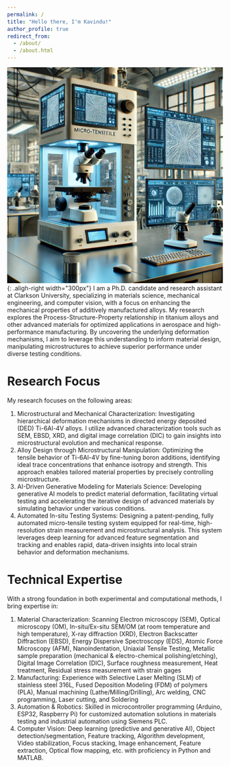 ```yaml
---
permalink: /
title: "Hello there, I'm Kavindu!"
author_profile: true
redirect_from: 
  - /about/
  - /about.html
---
```

![Illustration of my vision](/images/About.png){: .aligh-right width="300px"}
I am a Ph.D. candidate and research assistant at Clarkson University, specializing in materials science, mechanical engineering, and computer vision, with a focus on enhancing the mechanical properties of additively manufactured alloys. My research explores the Process-Structure-Property relationship in titanium alloys and other advanced materials for optimized applications in aerospace and high-performance manufacturing. By uncovering the underlying deformation mechanisms, I aim to leverage this understanding to inform material design, manipulating microstructures to achieve superior performance under diverse testing conditions.

Research Focus
======
My research focuses on the following areas:

1. Microstructural and Mechanical Characterization: Investigating hierarchical deformation mechanisms in directed energy deposited (DED) Ti-6Al-4V alloys. I utilize advanced characterization tools such as SEM, EBSD, XRD, and digital image correlation (DIC) to gain insights into microstructural evolution and mechanical response.
2. Alloy Design through Microstructural Manipulation: Optimizing the tensile behavior of Ti-6Al-4V by fine-tuning boron additions, identifying ideal trace concentrations that enhance isotropy and strength. This approach enables tailored material properties by precisely controlling microstructure.
3. AI-Driven Generative Modeling for Materials Science: Developing generative AI models to predict material deformation, facilitating virtual testing and accelerating the iterative design of advanced materials by simulating behavior under various conditions.
4. Automated In-situ Testing Systems: Designing a patent-pending, fully automated micro-tensile testing system equipped for real-time, high-resolution strain measurement and microstructural analysis. This system leverages deep learning for advanced feature segmentation and tracking and enables rapid, data-driven insights into local strain behavior and deformation mechanisms.

Technical Expertise
======
With a strong foundation in both experimental and computational methods, I bring expertise in:

1. Material Characterization: Scanning Electron microscopy (SEM), Optical microscopy (OM), In-situ/Ex-situ SEM/OM (at room temperature and high temperature), X-ray diffraction (XRD), Electron Backscatter Diffraction (EBSD), Energy Dispersive Spectroscopy (EDS), Atomic Force Microscopy (AFM), Nanoindentation, Uniaxial Tensile Testing, Metallic sample preparation (mechanical & electro-chemical polishing/etching), Digital Image Correlation (DIC), Surface roughness measurement, Heat treatment, Residual stress measurement with strain gages
2. Manufacturing: Experience with Selective Laser Melting (SLM) of stainless steel 316L, Fused Deposition Modeling (FDM) of polymers (PLA), Manual machining (Lathe/Milling/Drilling), Arc welding, CNC programming, Laser cutting, and Soldering
3. Automation & Robotics: Skilled in microcontroller programming (Arduino, ESP32, Raspberry Pi) for customized automation solutions in materials testing and industrial automation using Siemens PLC.
4. Computer Vision: Deep learning (predictive and generative AI), Object detection/segmentation, Feature tracking, Algorithm development, Video stabilization, Focus stacking, Image enhancement, Feature extraction, Optical flow mapping, etc. with proficiency in Python and MATLAB.
